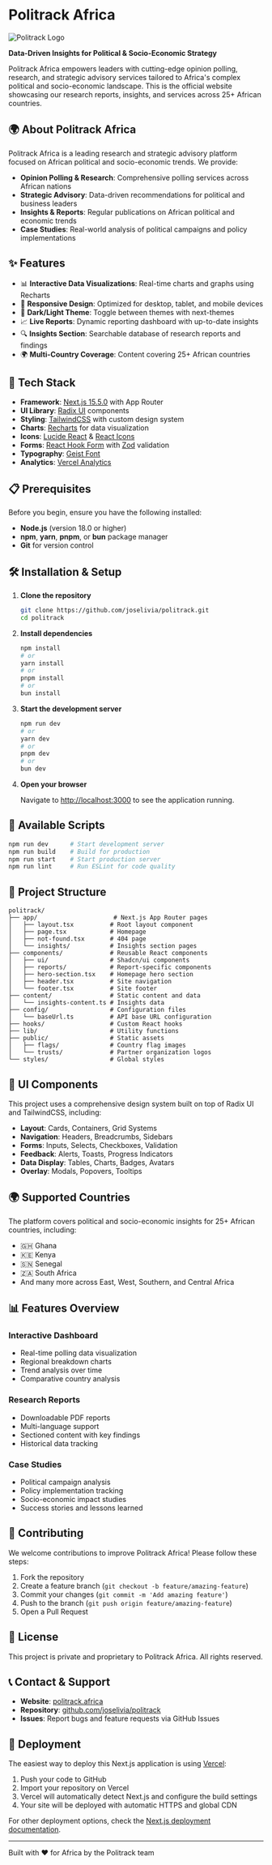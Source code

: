 # Politrack Africa

![Politrack Logo](public/politrack.png)

**Data-Driven Insights for Political & Socio-Economic Strategy**

Politrack Africa empowers leaders with cutting-edge opinion polling, research, and strategic advisory services tailored to Africa's complex political and socio-economic landscape. This is the official website showcasing our research reports, insights, and services across 25+ African countries.

## 🌍 About Politrack Africa

Politrack Africa is a leading research and strategic advisory platform focused on African political and socio-economic trends. We provide:

- **Opinion Polling & Research**: Comprehensive polling services across African nations
- **Strategic Advisory**: Data-driven recommendations for political and business leaders
- **Insights & Reports**: Regular publications on African political and economic trends
- **Case Studies**: Real-world analysis of political campaigns and policy implementations

## ✨ Features

- 📊 **Interactive Data Visualizations**: Real-time charts and graphs using Recharts
- 📱 **Responsive Design**: Optimized for desktop, tablet, and mobile devices
- 🌙 **Dark/Light Theme**: Toggle between themes with next-themes
- 📈 **Live Reports**: Dynamic reporting dashboard with up-to-date insights
- 🔍 **Insights Section**: Searchable database of research reports and findings
- 🌍 **Multi-Country Coverage**: Content covering 25+ African countries

## 🚀 Tech Stack

- **Framework**: [Next.js 15.5.0](https://nextjs.org/) with App Router
- **UI Library**: [Radix UI](https://www.radix-ui.com/) components
- **Styling**: [TailwindCSS](https://tailwindcss.com/) with custom design system
- **Charts**: [Recharts](https://recharts.org/) for data visualization
- **Icons**: [Lucide React](https://lucide.dev/) & [React Icons](https://react-icons.github.io/react-icons/)
- **Forms**: [React Hook Form](https://react-hook-form.com/) with [Zod](https://zod.dev/) validation
- **Typography**: [Geist Font](https://vercel.com/font)
- **Analytics**: [Vercel Analytics](https://vercel.com/analytics)

## 📋 Prerequisites

Before you begin, ensure you have the following installed:

- **Node.js** (version 18.0 or higher)
- **npm**, **yarn**, **pnpm**, or **bun** package manager
- **Git** for version control

## 🛠️ Installation & Setup

1. **Clone the repository**

   ```bash
   git clone https://github.com/joselivia/politrack.git
   cd politrack
   ```

2. **Install dependencies**

   ```bash
   npm install
   # or
   yarn install
   # or
   pnpm install
   # or
   bun install
   ```

3. **Start the development server**

   ```bash
   npm run dev
   # or
   yarn dev
   # or
   pnpm dev
   # or
   bun dev
   ```

4. **Open your browser**

   Navigate to [http://localhost:3000](http://localhost:3000) to see the application running.

## 📜 Available Scripts

```bash
npm run dev      # Start development server
npm run build    # Build for production
npm run start    # Start production server
npm run lint     # Run ESLint for code quality
```

## 📁 Project Structure

```
politrack/
├── app/                     # Next.js App Router pages
│   ├── layout.tsx          # Root layout component
│   ├── page.tsx            # Homepage
│   ├── not-found.tsx       # 404 page
│   └── insights/           # Insights section pages
├── components/             # Reusable React components
│   ├── ui/                 # Shadcn/ui components
│   ├── reports/            # Report-specific components
│   ├── hero-section.tsx    # Homepage hero section
│   ├── header.tsx          # Site navigation
│   └── footer.tsx          # Site footer
├── content/                # Static content and data
│   └── insights-content.ts # Insights data
├── config/                 # Configuration files
│   └── baseUrl.ts          # API base URL configuration
├── hooks/                  # Custom React hooks
├── lib/                    # Utility functions
├── public/                 # Static assets
│   ├── flags/              # Country flag images
│   └── trusts/             # Partner organization logos
└── styles/                 # Global styles
```

## 🎨 UI Components

This project uses a comprehensive design system built on top of Radix UI and TailwindCSS, including:

- **Layout**: Cards, Containers, Grid Systems
- **Navigation**: Headers, Breadcrumbs, Sidebars
- **Forms**: Inputs, Selects, Checkboxes, Validation
- **Feedback**: Alerts, Toasts, Progress Indicators
- **Data Display**: Tables, Charts, Badges, Avatars
- **Overlay**: Modals, Popovers, Tooltips

## 🌍 Supported Countries

The platform covers political and socio-economic insights for 25+ African countries, including:

- 🇬🇭 Ghana
- 🇰🇪 Kenya
- 🇸🇳 Senegal
- 🇿🇦 South Africa
- And many more across East, West, Southern, and Central Africa

## 📊 Features Overview

### Interactive Dashboard

- Real-time polling data visualization
- Regional breakdown charts
- Trend analysis over time
- Comparative country analysis

### Research Reports

- Downloadable PDF reports
- Multi-language support
- Sectioned content with key findings
- Historical data tracking

### Case Studies

- Political campaign analysis
- Policy implementation tracking
- Socio-economic impact studies
- Success stories and lessons learned

## 🤝 Contributing

We welcome contributions to improve Politrack Africa! Please follow these steps:

1. Fork the repository
2. Create a feature branch (`git checkout -b feature/amazing-feature`)
3. Commit your changes (`git commit -m 'Add amazing feature'`)
4. Push to the branch (`git push origin feature/amazing-feature`)
5. Open a Pull Request

## 📄 License

This project is private and proprietary to Politrack Africa. All rights reserved.

## 📞 Contact & Support

- **Website**: [politrack.africa](https://politrack.africa)
- **Repository**: [github.com/joselivia/politrack](https://github.com/joselivia/politrack)
- **Issues**: Report bugs and feature requests via GitHub Issues

## 🚀 Deployment

The easiest way to deploy this Next.js application is using [Vercel](https://vercel.com/):

1. Push your code to GitHub
2. Import your repository on Vercel
3. Vercel will automatically detect Next.js and configure the build settings
4. Your site will be deployed with automatic HTTPS and global CDN

For other deployment options, check the [Next.js deployment documentation](https://nextjs.org/docs/app/building-your-application/deploying).

---

Built with ❤️ for Africa by the Politrack team
